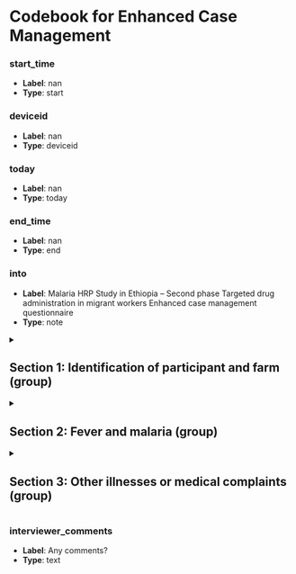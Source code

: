 # Codebook for Enhanced Case Management

### start_time

- **Label**: nan
- **Type**: start

### deviceid

- **Label**: nan
- **Type**: deviceid

### today

- **Label**: nan
- **Type**: today

### end_time

- **Label**: nan
- **Type**: end

### into

- **Label**: Malaria HRP Study in Ethiopia – Second phase
  Targeted drug administration in migrant workers
  Enhanced case management questionnaire
- **Type**: note

<details>
<summary><h2>Section 1:  Identification of participant and farm (group)</h2></summary>

- **Type**: begin group

### interviewer_scanned_qr_code

- **Label**: 1.1. Interviewer ID
- **Type**: barcode

### interviewer_manual_qr_code

- **Label**: 1.2. Enter manually if scanning not possible:
- **Type**: text
- **Relevant**: interviewer_scanned_qr_code = null

### interviewer_qr_code

- **Label**: nan
- **Type**: calculate
- **Calculate**: if(interviewer_scanned_qr_code=null, interviewer_manual_qr_code, interviewer_scanned_qr_code)

### date

- **Label**: 1.3. Date
- **Type**: date

### case_detection_type

- **Label**: 1.4. Type of case detection
- **Type**: select_one case_detection_type
- **Choices**:
  - 1: Passive case detection at fix health post
  - 2: Active case detection (active fever screening at farms)

### fixed_post

- **Label**: 1.5. Farm where fix health post is
- **Type**: select_one fixed_posts
- **Relevant**: case_detection_type=1
- **Choices**:
  - 79: Mihret Amare (Block 23)
  - 94: Tesfa Worku
  - 12: Aliyas Star (Block 23)
  - 45: Eyayu Gossa
  - 4: Abebe Wuletaw
  - 29: Birhan Dessalegn (Block 18)

### current_farm_camp

- **Label**: 1.6. Name of farm camp where patient is currently working
- **Type**: select_one farm_camp
- **Relevant**: case_detection_type=1
- **Choices**:
  - 1000: Abayneh Zerfu
  - 2: Abdul Nur Juhar
  - 3000: Abebe Tessema
  - 4: Abebe Wuletaw
  - 5: Abera Bekele
  - 6: Abiderafi Agri. Develop.
  - 7000: Abitew Tefera
  - 8: Adamu Baynessagn
  - 9: Aderajew Asmamaw
  - 10000: Afera Mengistu
  - 11000: Ahmed Ibrahim
  - 13: Aliyas Star (Block 10)
  - 12: Aliyas Star (Block 23)
  - 14: Amsalu Alemu
  - 15: Asefa Mekonnen
  - 16: Asmamaw Sisay
  - 17: Atsede Atalel
  - 18: Atsede Shiferaw
  - 19: Awuraris Getaneh
  - 20000: Ayanaw Gashanaw
  - 21: Ayelign Habtie (Block 26)
  - 22000: Ayelign Habtie (Block29)
  - 23000: Ayelign Yenehun
  - 24: Ayenachew Sisay
  - 25: Ayenew Bazezew
  - 26: Ayineshet Worku
  - 27000: Bata Trading
  - 29: Birhan Dessalegn (Block 18)
  - 28000: Birhan Dessalegn (Block16)
  - 30000: Birhanie Gebru
  - 31000: Birhanie Mulusew and His friends
  - 32000: Bossena Kassi
  - 33: BS agriclture
  - 34000: Chekilu Bayehu
  - 35000: Colonel Temesgen Digndigie
  - 38: Demoz Adigeh
  - 36000: Dessie Ayele (Block16)
  - 37000: Dessie Ayele (Block31)
  - 39: Destaw Muchie
  - 40: Dr. Amsalu Debebe
  - 41: Edget Metema
  - 42: Emawos Agri. Develop.
  - 43: Eneye Birillie
  - 44000: Eneyew Belete
  - 45: Eyayu Gossa
  - 46000: Fatuma Yimam
  - 47000: Fisseha Habtie (Block29)
  - 49000: Fisseha Habtie (Hectares23)
  - 48000: Fisseha Habtie (Hectares27)
  - 50000: Gashaw Bizu
  - 51000: Gebremedhin Tesfaye
  - 52: Geger Agri. Develop.
  - 53: Getachew Tezera
  - 54: Getiye Gebru
  - 55: Guadie Alem
  - 104: Habtu Tsidu
  - 56000: Habtamu Get
  - 57000: Habtamu Woretaw
  - 59: Haile Gebremariam
  - 60: Hailemariam Melesse
  - 61000: Hussen Ahmed
  - 62: Jejaw Abrha
  - 63: Kessete Wubetu
  - 64: Kililu Woldu
  - 65000: Mahibereselassie A/Gedam
  - 66000: Mamuye Bilata
  - 67: Mariye Mengistu
  - 71: Mastewal Mazengia (Block 26)
  - 70000: Mastewal Mazengia (Block28)
  - 69: Mastewal Mazengia (Hectares 37.5)
  - 68000: Mastewal Mazengia (Hectares51)
  - 72: Mekonnen Goshe
  - 73: Mekuanint Kassie
  - 74: Melaku Dires
  - 75000: Melikie and Enana
  - 76: Melkie Taddesse
  - 77: Mezgebe Abrha
  - 79: Mihret Amare (Block 23)
  - 78000: Mihret Amare (Block29)
  - 80: Mohammed Awol
  - 81: Mulugeta Semie
  - 82: Mulugeta Zewdu
  - 83: Nigussie Mekonnen
  - 84: Sadik Nur
  - 85: Selamsew Wubetu
  - 89: Shaleka Raday Legesse
  - 86: Sintayehu Alemu
  - 87: Sisay Birhan
  - 88: Sisay Tesfahun
  - 90: Temesgen Setargew
  - 91: Terefe Ayalew
  - 93: Terefe Dargie (Block 22)
  - 92: Terefe Dargie (Block 25)
  - 94: Tesfa Worku
  - 95: Tewdros Alemayehu
  - 96: Workneh Kassie and His friends
  - 97: Workneh Maru
  - 98: Yibeltal Tesfaye
  - 99: Yibralem Belay
  - 100: Yilma Ferede
  - 101: Yitayew Beyene
  - 102: Zeleke Wubetu
  - 58000: Zenaw Wagaw
  - 777000: Other (specify)

### current_farm_camp_other

- **Label**: Specify
- **Type**: text
- **Relevant**: current_farm_camp=777000

### study_arm

- **Label**: Study arm
- **Type**: select_one study_arm
- **Relevant**: case_detection_type=2
- **Choices**:
  - 1: Intervention 1: 2 rounds TDA
  - 2: Intervention 2: 3 rounds TDA
  - 3: Control

### active_case_farm

- **Label**: 1.7. Farm where active case detection is being conducted
- **Type**: select_one farm_camp
- **Relevant**: case_detection_type=2
- **Choices**:
  - 1000: Abayneh Zerfu
  - 2: Abdul Nur Juhar
  - 3000: Abebe Tessema
  - 4: Abebe Wuletaw
  - 5: Abera Bekele
  - 6: Abiderafi Agri. Develop.
  - 7000: Abitew Tefera
  - 8: Adamu Baynessagn
  - 9: Aderajew Asmamaw
  - 10000: Afera Mengistu
  - 11000: Ahmed Ibrahim
  - 13: Aliyas Star (Block 10)
  - 12: Aliyas Star (Block 23)
  - 14: Amsalu Alemu
  - 15: Asefa Mekonnen
  - 16: Asmamaw Sisay
  - 17: Atsede Atalel
  - 18: Atsede Shiferaw
  - 19: Awuraris Getaneh
  - 20000: Ayanaw Gashanaw
  - 21: Ayelign Habtie (Block 26)
  - 22000: Ayelign Habtie (Block29)
  - 23000: Ayelign Yenehun
  - 24: Ayenachew Sisay
  - 25: Ayenew Bazezew
  - 26: Ayineshet Worku
  - 27000: Bata Trading
  - 29: Birhan Dessalegn (Block 18)
  - 28000: Birhan Dessalegn (Block16)
  - 30000: Birhanie Gebru
  - 31000: Birhanie Mulusew and His friends
  - 32000: Bossena Kassi
  - 33: BS agriclture
  - 34000: Chekilu Bayehu
  - 35000: Colonel Temesgen Digndigie
  - 38: Demoz Adigeh
  - 36000: Dessie Ayele (Block16)
  - 37000: Dessie Ayele (Block31)
  - 39: Destaw Muchie
  - 40: Dr. Amsalu Debebe
  - 41: Edget Metema
  - 42: Emawos Agri. Develop.
  - 43: Eneye Birillie
  - 44000: Eneyew Belete
  - 45: Eyayu Gossa
  - 46000: Fatuma Yimam
  - 47000: Fisseha Habtie (Block29)
  - 49000: Fisseha Habtie (Hectares23)
  - 48000: Fisseha Habtie (Hectares27)
  - 50000: Gashaw Bizu
  - 51000: Gebremedhin Tesfaye
  - 52: Geger Agri. Develop.
  - 53: Getachew Tezera
  - 54: Getiye Gebru
  - 55: Guadie Alem
  - 104: Habtu Tsidu
  - 56000: Habtamu Get
  - 57000: Habtamu Woretaw
  - 59: Haile Gebremariam
  - 60: Hailemariam Melesse
  - 61000: Hussen Ahmed
  - 62: Jejaw Abrha
  - 63: Kessete Wubetu
  - 64: Kililu Woldu
  - 65000: Mahibereselassie A/Gedam
  - 66000: Mamuye Bilata
  - 67: Mariye Mengistu
  - 71: Mastewal Mazengia (Block 26)
  - 70000: Mastewal Mazengia (Block28)
  - 69: Mastewal Mazengia (Hectares 37.5)
  - 68000: Mastewal Mazengia (Hectares51)
  - 72: Mekonnen Goshe
  - 73: Mekuanint Kassie
  - 74: Melaku Dires
  - 75000: Melikie and Enana
  - 76: Melkie Taddesse
  - 77: Mezgebe Abrha
  - 79: Mihret Amare (Block 23)
  - 78000: Mihret Amare (Block29)
  - 80: Mohammed Awol
  - 81: Mulugeta Semie
  - 82: Mulugeta Zewdu
  - 83: Nigussie Mekonnen
  - 84: Sadik Nur
  - 85: Selamsew Wubetu
  - 89: Shaleka Raday Legesse
  - 86: Sintayehu Alemu
  - 87: Sisay Birhan
  - 88: Sisay Tesfahun
  - 90: Temesgen Setargew
  - 91: Terefe Ayalew
  - 93: Terefe Dargie (Block 22)
  - 92: Terefe Dargie (Block 25)
  - 94: Tesfa Worku
  - 95: Tewdros Alemayehu
  - 96: Workneh Kassie and His friends
  - 97: Workneh Maru
  - 98: Yibeltal Tesfaye
  - 99: Yibralem Belay
  - 100: Yilma Ferede
  - 101: Yitayew Beyene
  - 102: Zeleke Wubetu
  - 58000: Zenaw Wagaw
  - 777000: Other (specify)

### gender

- **Label**: 1.8. Patient’s gender
- **Type**: select_one gender
- **Choices**:
  - 1: Male
  - 2: Female

### gender_text

- **Label**: nan
- **Type**: calculate
- **Calculate**: jr:choice-name(gender,'gender')

### age

- **Label**: 1.9. Participant age (complete years)
- **Type**: integer

### has_study_id

- **Label**: 1.10. Does this patient have a Study ID?
- **Type**: select_one has_study_id
- **Relevant**: current_farm_camp<500 or case_detection_type=2
- **Choices**:
  - 0: No
  - 1: Yes
  - 2: Yes, but he/she lost it

### study_scanned_qr_code

- **Label**: 1.11. Scan study ID
- **Type**: barcode
- **Relevant**: has_study_id=1

### study_manual_qr_code

- **Label**: 1.12. Manually enter Study ID:
- **Type**: text
- **Relevant**: has_study_id=1 and study_scanned_qr_code = null

### study_qr_code

- **Label**: nan
- **Type**: calculate
- **Relevant**: has_study_id=1
- **Calculate**: if(study_scanned_qr_code=null, study_manual_qr_code, study_scanned_qr_code)

### s1_n1

- **Label**: Interviewer ID (Q1.1) should not be the same as participant's study ID (Q1.11).
- **Type**: note
- **Relevant**: study_qr_code!=null and interviewer_qr_code!=null and study_qr_code=interviewer_qr_code

### received_tda_round

- **Label**: 1.13. Has the patient received at least one round of targeted drug administration?
- **Type**: select_one yes_no_dr
- **Relevant**: has_study_id=1 or has_study_id=2
- **Choices**:
  - 1: Yes
  - 0: No
  - 888: Doesn't know / Doesn't remember

### tda_start_date

- **Label**: 1.14. First day of treatment of the most recent TDA
- **Type**: date
- **Relevant**: received_tda_round=1

### tda_start_day

- **Label**: nan
- **Type**: calculate
- **Relevant**: received_tda_round=1
- **Calculate**: round(decimal-date-time(today()) - decimal-date-time(tda_start_date))

### remember_tda_last_date

- **Label**: Do you remember the last day of treatment of the most recent TDA

(Ask the patient if he/she took the second and third doses of the TDA and when)

- **Type**: select_one yes_no
- **Relevant**: received_tda_round=1
- **Choices**:
  - 1: Yes
  - 0: No

### tda_last_date

- **Label**: 1.15. Last day of treatment of the most recent TDA

- **Type**: date
- **Relevant**: remember_tda_last_date=1

</details>

<details>
<summary><h2>Section 2:  Fever and malaria (group)</h2></summary>

- **Type**: begin group

### fever_since_last_study_visit

- **Label**: 2.1. Does the patient report having had fever since the previous study visit?
- **Type**: select_one yes_no
- **Relevant**: case_detection_type=2 and (has_study_id=1 or has_study_id=2)
- **Choices**:
  - 1: Yes
  - 0: No

### fever_last_48h

- **Label**: 2.2. Does the patient report fever in the last 48 hours?
- **Type**: select_one yes_no
- **Choices**:
  - 1: Yes
  - 0: No

### axillary_temperature

- **Label**: 2.3. Axillary temperature
- **Type**: decimal

### recall_fever_start_date

- **Label**: Do you recall the date when the fever started?
- **Type**: select_one yes_no
- **Relevant**: fever_since_last_study_visit=1 or fever_last_48h=1 or axillary_temperature>=37recall_fever_start_date5
- **Choices**:
  - 1: Yes
  - 0: No

### fever_start_date

- **Label**: 2.4. Date fever started
- **Type**: date
- **Relevant**: recall_fever_start_date=1

### rdt_conducted

- **Label**: 2.5. Is a malaria rapid diagnostic test (RDT) conducted?
- **Type**: select_one yes_no
- **Choices**:
  - 1: Yes
  - 0: No

### rdt_result

- **Label**: 2.6. RDT result
- **Type**: select_one rdt_result
- **Relevant**: rdt_conducted=1
- **Choices**:
  - 1: Negative
  - 2: P. falciparum
  - 3: P. vivax
  - 4: Mixed (Pf+Pv)
  - 5: Invalid

### repeat_rdt

- **Label**: 2.6a. Repeat RDT
- **Type**: select_one rdt_result
- **Relevant**: rdt_result=5
- **Choices**:
  - 1: Negative
  - 2: P. falciparum
  - 3: P. vivax
  - 4: Mixed (Pf+Pv)
  - 5: Invalid

### treatment

- **Label**: 2.7. Antimalarial treatment administered
- **Type**: select_multiple treatment
- **Relevant**: rdt_result=2 or rdt_result=3 or rdt_result=4 or repeat_rdt=2 or repeat_rdt=3 or repeat_rdt=4
- **Choices**:
  - 1: Artemether-Lumefantrine (AL)
  - 2: Radical cure Primaquine
  - 3: Single low-dose Primaquine
  - 4: Chloroquine
  - 5: Dihydroartemisinin-Piperaquine
  - 777: Other (specify)

### treatment_other

- **Label**: Specify
- **Type**: text
- **Relevant**: selected(treatment,'777')

### severe_malaria_symptoms

- **Label**: 2.8. Does the patient have signs or symptoms of severe malaria?
- **Type**: select_one yes_no
- **Relevant**: rdt_conducted=1
- **Choices**:
  - 1: Yes
  - 0: No

### referred_for_malaria_management

- **Label**: 2.9. Was the patient referred to a health facility for malaria case management?
- **Type**: select_one yes_no
- **Relevant**: rdt_conducted=1
- **Choices**:
  - 1: Yes
  - 0: No

### s2_n1

- **Label**: Please call the study coordinator and fill out ORA’s Incident Report Form
- **Type**: note
- **Relevant**: referred_for_malaria_management=1 and tda_start_day<30

### s2_n2

- **Label**: Please refer patient to the health facility.
- **Type**: note
- **Relevant**: severe_malaria_symptoms=1 and referred_for_malaria_management=0

</details>

<details>
<summary><h2>Section 3:  Other illnesses or medical complaints  (group)</h2></summary>

- **Type**: begin group
- **Relevant**: current_farm_camp<500 or case_detection_type=2

### other_symptoms

- **Label**: 3.1. Does the patient have other symptoms or medical complaints?
- **Type**: select_one yes_no
- **Choices**:
  - 1: Yes
  - 0: No

### signs_symptoms

- **Label**: 3.2. Signs and symptoms
- **Type**: select_multiple signs_symptoms
- **Relevant**: other_symptoms=1
- **Choices**:
  - 1: Urticaria (hives)
  - 2: Pruritus (itching)
  - 3: Vomiting
  - 4: Diarrhea
  - 5: Loss of appetite
  - 6: Dizziness
  - 7: Convulsions
  - 8: Malaise
  - 9: Tiredness or drowsiness
  - 10: Headache
  - 11: Abdominal pain
  - 12: Palpitations or irregular heartbeat (arrhythmia)
  - 13: Angioedema (swelling of the face, mouth, etc.)
  - 14: Joint pain
  - 15: Blurred vision
  - 16: Airway obstruction
  - 17: Dyspnea
  - 777: Other (specify)

### signs_symptoms_other

- **Label**: Specify
- **Type**: text
- **Relevant**: selected(signs_symptoms,'777')

### recall_symptoms_start_date

- **Label**: Do you recall the date when the signs and symptoms began?
- **Type**: select_one yes_no
- **Relevant**: other_symptoms=1
- **Choices**:
  - 1: Yes
  - 0: No

### symptoms_start_date

- **Label**: 3.3. Date signs/symptoms started
- **Type**: date
- **Relevant**: recall_symptoms_start_date=1

### symptoms_ongoing

- **Label**: 3.4. Are the signs/symptoms still ongoing?
- **Type**: select_one yes_no
- **Relevant**: other_symptoms=1
- **Choices**:
  - 1: Yes
  - 0: No

### symptoms_end_date

- **Label**: 3.5. Date signs/symptoms ended
- **Type**: date
- **Relevant**: symptoms_ongoing=0

### severity

- **Label**: 3.6. Severity
- **Type**: select_one severity
- **Relevant**: other_symptoms=1
- **Choices**:
  - 1: Mild (causing minimal discomfort and does not interfere with normal daily activities)
  - 2: Moderate (causes some interference with daily activities but does not cause significant discomfort or require extensive medical intervention)
  - 3: Severe (causes significant discomfort, interfering with daily life and requiring medical intervention)
  - 4: Serious adverse event (Life-threatening, requires hospitalization, or leads to significant disability or death)

### s3_n1

- **Label**: Please call the study coordinator and fill out ORA’s Incident Report Form
- **Type**: note
- **Relevant**: severity=4 and tda_start_day<30

### diagnosis

- **Label**: 3.7. Main diagnosis
- **Type**: select_one diagnosis
- **Relevant**: other_symptoms=1
- **Choices**:
  - 1: Potential drug adverse event
  - 2: Acute respiratory illness
  - 3: Gastroenteritis
  - 777: Other (specify)

### diagnosis_other

- **Label**: Specify
- **Type**: text
- **Relevant**: diagnosis=777

### patient_management

- **Label**: 3.8. Management of the patient
- **Type**: select_multiple patient_management
- **Relevant**: other_symptoms=1
- **Choices**:
  - 1: Paracetamol
  - 2: Patient referred to a health facility or hospital
  - 3: No specific treatment needed
  - 777: Other (specify)

### patient_management_other

- **Label**: Specify
- **Type**: text
- **Relevant**: selected(patient_management,'777')

### s3_n2

- **Label**: Please call the study coordinator and fill out ORA’s Incident Report Form
- **Type**: note
- **Relevant**: selected(patient_management,'2') and tda_start_day<30

### concomitant_medications

- **Label**: 3.9. Other concomitant medication that the patient was already taking (other than dihydroartemisinin-piperaquine administered during the TDA)
- **Type**: text
- **Relevant**: other_symptoms=1

### additional_clinical_data

- **Label**: 3.10. Additional clinical data (if needed)
- **Type**: text
- **Relevant**: other_symptoms=1

</details>

### interviewer_comments

- **Label**: Any comments?
- **Type**: text
